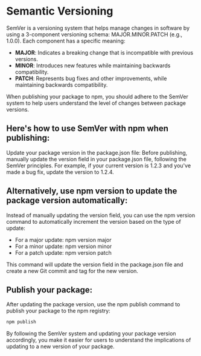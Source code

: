 # Semantic Versioning

SemVer is a versioning system that helps manage changes in software by using a 3-component versioning schema: MAJOR.MINOR.PATCH (e.g., 1.0.0). Each component has a specific meaning:

 - **MAJOR**: Indicates a breaking change that is incompatible with previous versions.
 - **MINOR**: Introduces new features while maintaining backwards compatibility.
 - **PATCH**: Represents bug fixes and other improvements, while maintaining backwards compatibility.

When publishing your package to npm, you should adhere to the SemVer system to help users understand the level of changes between package versions.

## Here's how to use SemVer with npm when publishing:

Update your package version in the package.json file:
Before publishing, manually update the version field in your package.json file, following the SemVer principles. For example, if your current version is 1.2.3 and you've made a bug fix, update the version to 1.2.4.

## Alternatively, use npm version to update the package version automatically:

Instead of manually updating the version field, you can use the npm version command to automatically increment the version based on the type of update:

- For a major update: npm version major
- For a minor update: npm version minor
- For a patch update: npm version patch

This command will update the version field in the package.json file and create a new Git commit and tag for the new version.

## Publish your package:

After updating the package version, use the npm publish command to publish your package to the npm registry:

```sh
npm publish
```

By following the SemVer system and updating your package version accordingly, you make it easier for users to understand the implications of updating to a new version of your package.